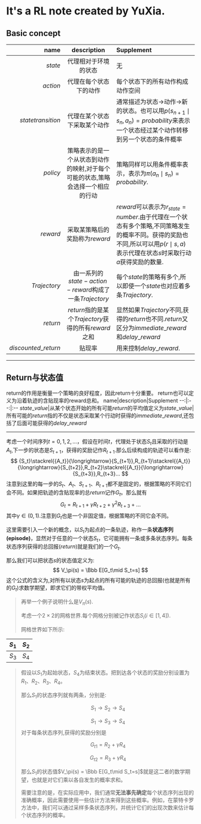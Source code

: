 # It's a RL note created by YuXia.
## Basic concept
name|description|Supplement
--:|:--:|:--
$state$|代理相对于环境的状态|无
$action$|代理在每个状态下的动作|每个状态下的所有动作构成动作空间
$state transition$|代理在某个状态下采取某个动作|通常描述为状态->动作->新的状态。也可以用$p(s_{n+1} \mid s_n,a_n) = probability$来表示一个状态经过某个动作转移到另一个状态的条件概率
$policy$|策略表示的是一个从状态到动作的映射,对于每个可能的状态,策略会选择一个相应的行动|策略同样可以用条件概率表示，表示为$\pi (a_n\mid s_n) = probability$.
$reward$|采取某策略后的奖励称为$reward$|$reward$可以表示为$r_{state} = number$.由于代理在一个状态有多个策略,不同策略发生的概率不同。获得的奖励也不同,所以可以用$p(r \mid s,a)$表示代理在状态$s$时采取行动$a$获得奖励的数量.
$Trajectory$|由一系列的$state-action-reward$构成了一条$Trajectory$|每个$state$的策略有多个,所以即使一个$state$也对应着多条$Trajectory$.
$return$|$return$指的是某个$Trajectory$获得的所有$reward$之和|显然如果$Trajectory$不同,获得的$return$也不同.$return$又区分为$immediate\_ reward$和$delay \_ reward$
$discounted\_return$|贴现率|用来控制$delay \_ reward$.

---

## Return与状态值
return的作用是衡量一个策略的良好程度，因此return十分重要。
return也可以定义为沿着轨迹的含贴现率的reward总和。
name|description|Supplement
--:|:--:|:--
$state\_value$|从某个状态开始的所有可能$return$的平均值定义为$state\_value$|所有可能的$return$指的不仅是状态采取某个行动时获得的$immediate\_ reward$,还包括了后面可能获得的$delay \_ reward$

---
考虑一个时间序列$t = 0,1,2,...$，假设在时间$t$，代理处于状态$S_t$且采取的行动是$A_t$,下一步的状态是$S_{t+1}$，获得的奖励记作$R_{t+1}$.那么后续构成的轨迹可以看作是:
$$
{S_t}\stackrel{{A_t}}{\longrightarrow}{S_{t+1}},R_{t+1}\stackrel{{A_t}}{\longrightarrow}{S_{t+2}},R_{t+2}\stackrel{{A_t}}{\longrightarrow}{S_{t+3}},R_{t+3}...
$$
注意到这里的每一步的$S_t$、$A_t$、$S_{t+1}$、$R_{t+1}$都不是固定的，根据策略的不同它们会不同。如果把轨迹的含贴现率的总$return$记作$G_t$。那么就有
$$
G_t=R_{t+1} + \gamma R_{t+2} + \gamma^{2}R_{t+3}+...
$$
其中$\gamma \in (0,1)$.注意到$G_t$也是一个非固定值，根据策略的不同它会不同。

这里需要引入一个新的概念，以$S_t$为起点的一条轨迹，称作一条**状态序列(episode)**，显然对于任意的一个状态$S_t$，它可能拥有一条或多条状态序列。每条状态序列获得的总回报$(return)$就是我们的一个$G_t$.

那么我们可以把状态$s$的状态值定义为:
$$
V_\pi(s) = \Bbb E[G_t\mid S_t=s]
$$
这个公式的含义为,对所有以状态$s$为起点的所有可能的轨迹的总回报(也就是所有的$G_t$)求数学期望，即求它们的带权平均值。

> 再举一个例子说明什么是$V_\pi(s)$.
>
> 考虑一个$2×2$的网格世界.每个网格分别被记作状态$S_i(i \in [1, 4])$.
>
> 网格世界如下所示:
>
$S_1$|$S_2$
--:|:--
$S_3$|$S_4$
> 假设以$S_1$为起始状态，$S_4$为结束状态。把到达各个状态的奖励分别设置为$R_1、R_2、R_3、R_4$。
>
>那么$S_1$的状态序列就有两条，分别是:
>
>$$S_1 \rightarrow S_2  \rightarrow S_4$$
>
>$$S_1 \rightarrow S_3 \rightarrow S_4$$
>对于每条状态序列,获得的奖励分别是
>
>$$G_{t1}= R_2 + \gamma R_4$$
>
>$$G_{t2}= R_3 + \gamma R_4$$
>
>那么$S_1$的状态值$V_\pi(s) = \Bbb E[G_t\mid S_t=s]$就是这二者的数学期望，也就是对它们乘以各自发生的概率求和。
>
>需要注意的是，在实际应用中，我们通常**无法事先确定**每个状态序列出现的准确概率，因此需要使用一些估计方法来得到这些概率。例如，在蒙特卡罗方法中，我们可以通过采样多条状态序列，并统计它们的出现次数来估计每个状态序列的概率。

